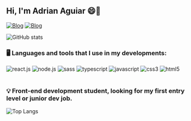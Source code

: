 ## Hi, I'm Adrian Aguiar 😄👋

[![Blog](https://img.shields.io/badge/LinkedIn-0077B5?style=for-the-badge&logo=linkedin&logoColor=white)](https://www.linkedin.com/in/adrian-ag/)
[![Blog](https://aleen42.github.io/badges/src/stackoverflow.svg)](https://pt.stackoverflow.com/users/275508/adrian-aguiar)

![GitHub stats](https://github-readme-stats.vercel.app/api?username=ollapapito&show_icons=true&theme=tokyonight)

### 🖥️ Languages and tools that I use in my developments:

<div style="display: inline-block">
    <img aLign="center" alt="react.js" src="https://img.shields.io/badge/React-20232A?style=for-the-badge&logo=react&logoColor=61DAFB">
    <img aLign="center" alt="node.js" src="https://img.shields.io/badge/Node.js-43853D?style=for-the-badge&logo=node.js&logoColor=white">
        <img aLign="center" alt="sass" src="https://img.shields.io/badge/Sass-CC6699?style=for-the-badge&logo=sass&logoColor=white">
    <img aLign="center" alt="typescript" src="https://img.shields.io/badge/TypeScript-007ACC?style=for-the-badge&logo=typescript&logoColor=white">
    <img aLign="center" alt="javascript" src="https://img.shields.io/badge/JavaScript-323330?style=for-the-badge&logo=javascript&logoColor=F7DF1E">
     <img aLign="center" alt="css3" src="https://img.shields.io/badge/CSS3-1572B6?style=for-the-badge&logo=css3&logoColor=white">
    <img aLign="center" alt="html5" src="https://img.shields.io/badge/HTML5-E34F26?style=for-the-badge&logo=html5&logoColor=white">
</div><br><br>

### 💡 Front-end development student, looking for my first entry level or junior dev job.

![Top Langs](https://github-readme-stats.vercel.app/api/top-langs/?username=ollapapito&layout=compact)
